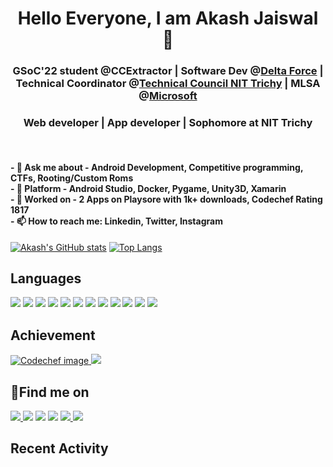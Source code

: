<p align="center">
</p>
<h1 align="center">Hello Everyone, I am Akash Jaiswal 👋
  <h3 align="center">GSoC'22 student @CCExtractor | Software Dev @<a href="https://delta.nitt.edu">Delta Force</a> | Technical Coordinator @<a href="https://www.linkedin.com/company/technical-council-nit-trichy/">Technical Council NIT Trichy</a> | MLSA @<a href="https://www.microsoft.com">Microsoft</a></h3>
  <h3 align="center">Web developer | App developer | Sophomore at NIT Trichy </h3>

<br>
  <h4>
- 💬 Ask me about - Android Development, Competitive programming, CTFs, Rooting/Custom Roms <br>
- 🌱 Platform - Android Studio, Docker, Pygame, Unity3D, Xamarin <br>
- 🔭 Worked on - 2 Apps on Playsore with 1k+ downloads, Codechef Rating 1817 <br>
- 📫 How to reach me: Linkedin, Twitter, Instagram <br>
  </h4>

[![Akash's GitHub stats](https://github-readme-stats.vercel.app/api?username=jaiakash&count_private=true&show_icons=true&theme=radical)](https://github.com/anuraghazra/github-readme-stats)   [![Top Langs](https://github-readme-stats.vercel.app/api/top-langs/?username=jaiakash&layout=compact&show_icons=true&theme=radical)](https://github.com/anuraghazra/github-readme-stats)

## Languages

<p>
<img src="https://img.shields.io/badge/C%2B%2B-00599C?style=for-the-badge&logo=c%2B%2B&logoColor=white">
<img src="https://img.shields.io/badge/C-A8B9CC?style=for-the-badge&logo=c&logoColor=white">
<img src="https://img.shields.io/badge/Python-3776AB?style=for-the-badge&logo=python&logoColor=white">
<img src="https://img.shields.io/badge/Javascript-F7DF1E?style=for-the-badge&logo=javascript&logoColor=white">
<img src="https://img.shields.io/badge/HTML5-E34F26?style=for-the-badge&logo=html5&logoColor=white">
<img src="https://img.shields.io/badge/CSS3-1572B6?style=for-the-badge&logo=css3&logoColor=white">
<img src="https://img.shields.io/badge/Node.js-339933?style=for-the-badge&logo=node.js&logoColor=white">
<img src="https://img.shields.io/badge/MongoDB-47A248?style=for-the-badge&logo=mongodb&logoColor=white">
<img src="https://img.shields.io/badge/Bash-4EAA25?style=for-the-badge&logo=gnubash&logoColor=white">
<img src="https://img.shields.io/badge/Docker-2496ED?style=for-the-badge&logo=docker&logoColor=white">
<img src="https://img.shields.io/badge/React-61DAFB?style=for-the-badge&logo=react&logoColor=white">
<img src="https://img.shields.io/badge/Flutter-02569B?style=for-the-badge&logo=flutter&logoColor=white">
</p>
  
## Achievement

<p>
<a href="https://www.codechef.com/users/akashjaiswal03">
    <img src="https://img.shields.io/badge/dynamic/json?&color=1f8acb&logo=codechef&label=Codechef&url=https://competitive-coding-api.herokuapp.com/api/codechef/akashjaiswal03&query=%24.rating&prefix=Rating%20&style=for-the-badge&cacheSeconds=86400" alt="Codechef image">
<a href="https://play.google.com/store/apps/details?id=com.amostrone.akash.sanjeevwebsolutions&hl=en_IN&gl=US"><img src="https://img.shields.io/badge/Google_Play-414141?style=for-the-badge&logo=google-play&logoColor=white"></a>
</p>
  
## :email:Find me on

<p>
<a href="mailto:akashjaiswal3846@gmail.com"><img src="https://img.shields.io/badge/Gmail-D14836?style=for-the-badge&logo=gmail&logoColor=white"</a>
<a href="https://www.linkedin.com/in/akashjaiswal03/"><img src="https://img.shields.io/badge/LinkedIn-0077B5?style=for-the-badge&logo=linkedin&logoColor=white"></a>
<a href="https://forum.xda-developers.com/m/akashjaiswal03.8802760/"><img src="https://img.shields.io/badge/XDA-Developers-F59812?style=for-the-badge&logo=xda-developers&logoColor=white"></a>
<a href="http://facebook.com/AkashJaiswal03"><img src="https://img.shields.io/badge/Facebook-1877F2?style=for-the-badge&logo=facebook&logoColor=white"></a>
<a href="https://www.instagram.com/jai_akash03"><img src="https://img.shields.io/badge/Instagram-E4405F?style=for-the-badge&logo=instagram&logoColor=white"</a>
<a href="https://www.quora.com/profile/Akash-Jaiswal-116"><img src="https://img.shields.io/badge/Quora-%23B92B27.svg?&style=for-the-badge&logo=Quora&logoColor=white"></a>
</p>
  
## Recent Activity
  
<!--START_SECTION:activity-->

<!--END_SECTION:activity-->
